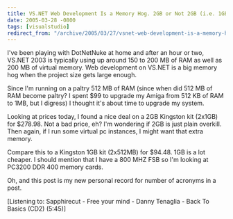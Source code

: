 ```yaml
---
title: VS.NET Web Development Is a Memory Hog. 2GB or Not 2GB (i.e. 1GB)?
date: 2005-03-28 -0800
tags: [visualstudio]
redirect_from: "/archive/2005/03/27/vsnet-web-development-is-a-memory-hog-2gb-or-not-2gb-ie-1gb.aspx/"
---
```


I've been playing with DotNetNuke at home and after an hour or two,
VS.NET 2003 is typically using up around 150 to 200 MB of RAM as well as
200 MB of virtual memory. Web development on VS.NET is a big memory hog
when the project size gets large enough.

Since I'm running on a paltry 512 MB of RAM (since when did 512 MB of
RAM become paltry? I spent $99 to upgrade my Amiga from 512 KB of RAM
to 1MB, but I digress) I thought it's about time to upgrade my system.

Looking at prices today, I found a nice deal on a 2GB Kingston kit
(2x1GB) for $278.98. Not a bad price, eh? I'm wondering if 2GB is just
plain overkill. Then again, if I run some virtual pc instances, I might
want that extra memory.

Compare this to a Kingston 1GB kit (2x512MB) for $94.48. 1GB is a lot
cheaper. I should mention that I have a 800 MHZ FSB so I'm looking at
PC3200 DDR 400 memory cards.

Oh, and this post is my new personal record for number of acronyms in a
post.

[Listening to: Sapphirecut - Free your mind - Danny Tenaglia - Back To
Basics (CD2) (5:45)]

